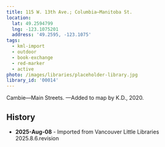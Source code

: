 ```yaml
---
title: 115 W. 13th Ave.; Columbia—Manitoba St.
location:
  lat: 49.2594799
  lng: -123.1075201
  address: '49.2595, -123.1075'
tags:
  - kml-import
  - outdoor
  - book-exchange
  - red-marker
  - active
photo: /images/libraries/placeholder-library.jpg
library_id: '00014'
---
```

Cambie—Main Streets.
—Added to map by K.D., 2020.

## History
- **2025-Aug-08** - Imported from Vancouver Little Libraries 2025.8.6.revision
